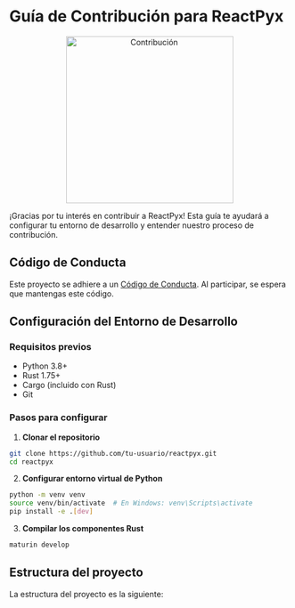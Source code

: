# Guía de Contribución para ReactPyx

<div align="center">
  <img src="docs/assets/contributing.png" alt="Contribución" width="300">
</div>

¡Gracias por tu interés en contribuir a ReactPyx! Esta guía te ayudará a configurar tu entorno de desarrollo y entender nuestro proceso de contribución.

## Código de Conducta

Este proyecto se adhiere a un [Código de Conducta](CODE_OF_CONDUCT.md). Al participar, se espera que mantengas este código.

## Configuración del Entorno de Desarrollo

### Requisitos previos

- Python 3.8+
- Rust 1.75+
- Cargo (incluido con Rust)
- Git

### Pasos para configurar

1. **Clonar el repositorio**

```bash
git clone https://github.com/tu-usuario/reactpyx.git
cd reactpyx
```

2. **Configurar entorno virtual de Python**

```bash
python -m venv venv
source venv/bin/activate  # En Windows: venv\Scripts\activate
pip install -e .[dev]
```

3. **Compilar los componentes Rust**

```bash
maturin develop
```

## Estructura del proyecto

La estructura del proyecto es la siguiente:
